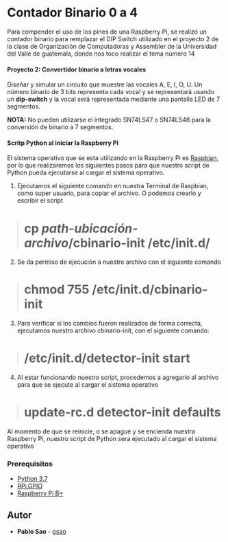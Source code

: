 # Contador Binario 0 a 4
Para compender el uso de los pines de una Raspberry Pi, se realizó un contador binario para remplazar el DIP Switch utilizado en el proyecto 2 de la clase de Organización de Computadoras y Assembler de la Universidad del Valle de guatemala, donde nos toco realizar el tema número 14

#### Proyecto 2: Convertidor binario a letras vocales
Diseñar y simular un circuito que muestre las vocales A, E, I, O, U. Un número binario de 3 bits representa cada vocal y se representará usando un **dip-switch** y la vocal será representada mediante una pantalla LED de 7 segmentos.

**NOTA:** No pueden utilizarse el integrado SN74LS47 o SN74LS48 para la conversión de binario a 7 segmentos.

#### Scritp Python al iniciar la Raspberry Pi
El sistema operativo que se esta utilizando en la Raspberry Pi es [Raspbian](https://www.raspberrypi.org/downloads/raspbian/), por lo que realizaremos los siguientes pasos para que nuestro script de Python pueda ejecutarse al cargar el sistema operativo.

1. Ejecutamos el siguiente comando en nuestra Terminal de Raspbian, como super usuario, para copiar el archivo. O podemos crearlo y escribir el script 

> # cp _path-ubicación-archivo_/cbinario-init /etc/init.d/

2. Se da permiso de ejecución a nuestro archivo con el siguiente comando

> # chmod 755 /etc/init.d/cbinario-init

3. Para verificar si los cambios fueron realizados de forma correcta, ejecutamos nuestro archivo cbinario-init, con el siguiente comando:

> # /etc/init.d/detector-init start

4. Al estar funcionando nuestro script, procedemos a agregarlo al archivo para que se ejecute al cargar el sistema operativo

> # update-rc.d detector-init defaults

Al momento de que se reinicie, o se apague y se encienda nuestra Raspberry Pi, nuestro script de Python sera ejecutado al cargar el sistema operativo

### Prerequisitos

* [Python 3.7](https://www.python.org/downloads/release/python-370/)
* [RPi.GPIO](https://pypi.org/project/RPi.GPIO/)
* [Raspberry Pi B+](https://www.raspberrypi.org/products/raspberry-pi-1-model-b-plus/)

## Autor

* **Pablo Sao** - [psao](https://github.com/psao)
